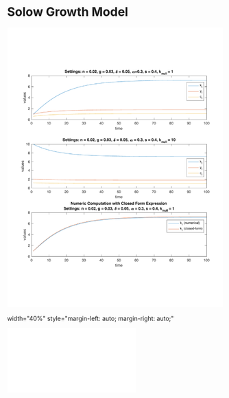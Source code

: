 # Solow Growth Model

<img src="images/path.pdf" alt="drawing">

 width="40%" style="margin-left: auto; margin-right: auto;"
 
 ![](images/path.pdf)